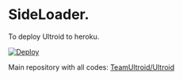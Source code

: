 # SideLoader.

To deploy Ultroid to heroku.

[![Deploy](https://www.herokucdn.com/deploy/button.svg)](https://heroku.com/deploy)

Main repository with all codes: [TeamUltroid/Ultroid](https://github.com/TeamUltroid/Ultroid)
